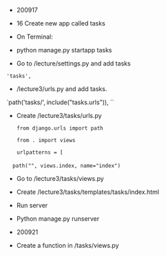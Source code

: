 - 200917 

- 16 Create new app called tasks 

 - On Terminal:  

 - python manage.py startapp tasks 

 - Go to /lecture/settings.py and add tasks 

  `'tasks',` 

 - /lecture3/urls.py and add tasks. 

`path('tasks/', include("tasks.urls")), ``

 - Create /lecture3/tasks/urls.py 

   `from django.urls import path `

   `from . import views `

   `urlpatterns = [ `

          `path("", views.index, name="index") `

 

 - Go to /lecture3/tasks/views.py 

 - Create /lecture3/tasks/templates/tasks/index.html 

-  Run server 

 - Python manage.py runserver 

- 200921 

- Create a function in /tasks/views.py 
